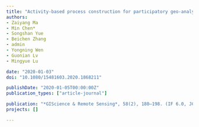 ```yaml
---
title: "Activity-based process construction for participatory geo-analysis"
authors:
- Zaiyang Ma
- Min Chen*
- Songshan Yue
- Beichen Zhang
- admin
- Yongning Wen
- Guonian Lv
- Mingyue Lu

date: "2020-01-03"
doi: "10.1080/15481603.2020.1868211"

publishDate: "2020-01-05T00:00:00Z"
publication_types: ["article-journal"]

publication: "*GIScience & Remote Sensing*, 58(2), 180–198. (IF 6.0, JCR Q1)"
projects: []

---
```



